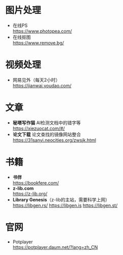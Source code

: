 # 图片处理
- 在线PS<br>https://www.photopea.com/
- 在线抠图<br>https://www.remove.bg/

# 视频处理

- 网易见外（每天2小时）<br>https://jianwai.youdao.com/

# 文章

- **秘塔写作猫**
AI检测文档中的错字等<br/>
https://xiezuocat.com/#/
- **论文下载**
论文查找的镜像网站整合<br/>
https://31sanyi.neocities.org/zwsjk.html

# 书籍

- **书伴**<br>https://bookfere.com/
- **z-lib.com**<br>https://z-lib.org/
- **Library Genesis**（z-lib的主站，需要科学上网）<br>https://libgen.rs/ https://libgen.is https://libgen.st/

# 官网
- Potplayer<br>https://potplayer.daum.net/?lang=zh_CN